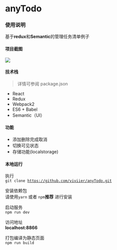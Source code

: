# anyTodo

### 使用说明
基于<b>redux</b>和<b>Semantic</b>的管理任务清单例子

#### 项目截图
![](http://okuesjok0.bkt.clouddn.com/tdo.gif)

#### 技术栈
> 详情可参阅 package.json
* React
* Redux
* Webpack2
* ES6 + Babel
* Semantic（UI）

#### 功能
* 添加删除完成取消
* 切换可见状态
* 存储功能(localstorage)

#### 本地运行

执行<br/>
<code>git clone https://github.com/viviier/anyTodo.git</code>

安装依赖包<br/>
请使用<code>yarn</code> 或者 <code>npm</code><b>推荐</b> 进行安装

启动服务<br/>
<code>npm run dev</code>

访问地址<br/>
<b>localhost:8866</b>

打包编译为静态页面<br/>
<code>npm run build</code>